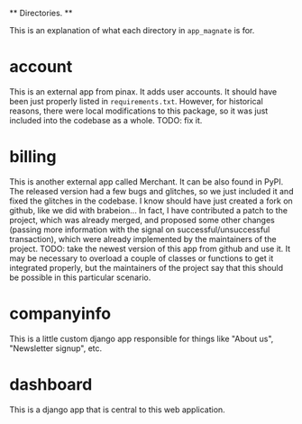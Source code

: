 

** Directories. **

This is an explanation of what each directory in `app_magnate` is for.

# account
This is an external app from pinax. It adds user accounts. It should have been just properly listed in `requirements.txt`. However, for historical reasons, there were local modifications to this package, so it was just included into the codebase as a whole. TODO: fix it. 

# billing
This is another external app called Merchant. It can be also found in PyPI. The released version had a few bugs and glitches, so we just included it and fixed the glitches in the codebase. I know should have just created a fork on github, like we did with brabeion... In fact, I have contributed a patch to the project, which was already merged, and proposed some other changes (passing more information with the signal on successful/unsuccessful transaction), which were already implemented by the maintainers of the project. TODO: take the newest version of this app from github and use it. It may be necessary to overload a couple of classes or functions to get it integrated properly, but the maintainers of the project say that this should be possible in this particular scenario. 

# companyinfo
This is a little custom django app responsible for things like "About us", "Newsletter signup", etc. 

# dashboard
This is a django app that is central to this web application. 

